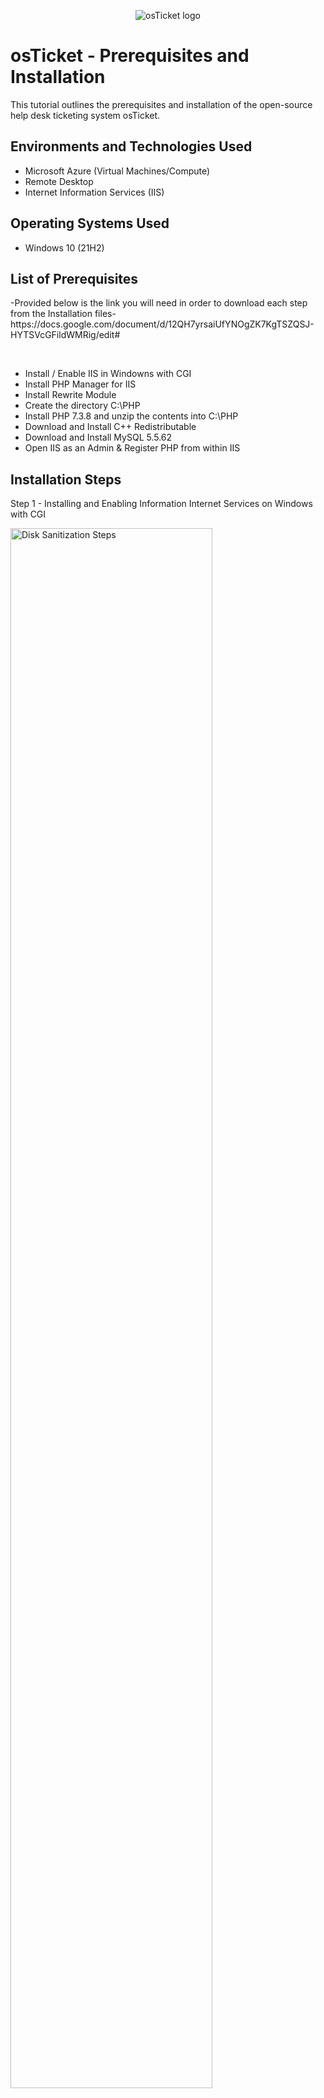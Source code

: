 <p align="center">
<img src="https://i.imgur.com/Clzj7Xs.png" alt="osTicket logo"/>
</p>

<h1>osTicket - Prerequisites and Installation</h1>
This tutorial outlines the prerequisites and installation of the open-source help desk ticketing system osTicket.<br />


<h2>Environments and Technologies Used</h2>

- Microsoft Azure (Virtual Machines/Compute)
- Remote Desktop
- Internet Information Services (IIS)

<h2>Operating Systems Used </h2>

- Windows 10</b> (21H2)

<h2>List of Prerequisites</h2>
-Provided below is the link you will need in order to download each step from the Installation files-
https://docs.google.com/document/d/12QH7yrsaiUfYNOgZK7KgTSZQSJ-HYTSVcGFildWMRig/edit#
</p>
<br />

- Install / Enable IIS in Windowns with CGI 
- Install PHP Manager for IIS 
- Install Rewrite Module
- Create the directory C:\PHP
- Install PHP 7.3.8 and unzip the contents into C:\PHP
- Download and Install C++ Redistributable
- Download and Install MySQL 5.5.62
- Open IIS as an Admin & Register PHP from within IIS


<h2>Installation Steps</h2>
Step 1 - Installing and Enabling Information Internet Services on Windows with CGI
 
<p>
<img src="https://i.imgur.com/y6SuxGq.png" height="80%" width="80%" alt="Disk Sanitization Steps"/>
</p>
<p>
IIS: Internet Information Services - Web server that allows this computer to serve up websites. 

Right click start menu, click run, type control for control panel, under programs, click turn windows features on / off,
click and expand Information Internet Services, expand world wide web services, expand application development features, click CGI (CGI lets us install PHP Manager), 
Install.

Test web sever: Type 127.0.0.1 into URL search bar, it should load IIS Default Website. 
</p>
<br />

Step 2 - From the Installation Files, download and install PHP Manager for IIS (PHPManagerForIIS_V1.5.0.msi)
<p>
<img src="https://i.imgur.com/G9lgwnZ.png" height="80%" width="80%" alt="Disk Sanitization Steps"/>
</p>
<p>
Download PHP from installation files to computer, open downloads folder and double click to install, hit next, I agree, close app. Next we will download and install the Rewrite Module.
</p>
<br />

Step 3 - From the Installation Files, download and install the Rewrite Module (rewrite_amd64_en-US.msi)
<p>
<img src="https://i.imgur.com/AX4ClvR.png" height="80%" width="80%" alt="Disk Sanitization Steps"/>
</p>
<p>
Download Rewrite Module, open downloads folder, double click to install, finish. 
</p>
<br />

Step 4 - Create the directory C:\PHP
<p>
<img src="https://i.imgur.com/M5FdBHO.png" height="80%" width="80%" alt="Disk Sanitization Steps"/>
</p>
<p>
Type C: into File Explorer search bar, right click under existing folders above and choose New, Folder, and type PHP, click enter). 
</p>
<br />

Step 5 - From the Installation Files, download PHP 7.3.8 (php-7.3.8-nts-Win32-VC15-x86.zip) and unzip the contents into C:\PHP
 
<p>
<img src="https://i.imgur.com/3lCESBz.png" height="80%" width="80%" alt="Disk Sanitization Steps"/>
</p>
<p>
Once downloaded, right click on file, extract all, when it wants destination, click browse, This PC, windows(C:), PHP folder, select and click extract. 

</p>
<br />

Step 6 - Download and Install C++ Redistributable
 
<p>
<img src="https://i.imgur.com/9zRU2Xs.png" height="80%" width="80%" alt="Disk Sanitization Steps"/>
</p>
<p>
Once downloaded, double click on file, Agree to terms and conditions and install, close. 

</p>
<br />

Step 7 - Download and Install MySQL 5.5.62 (mysql-5.5.62-win32.msi)
 
<p>
<img src="https://i.imgur.com/T2O8XkP.png" height="80%" width="80%" alt="Disk Sanitization Steps"/>
</p>
<p>

Double click mysql file once downloaded, click next, I accept agreement, typical install, install, 
make sure Launch the MySQL Instance Configuration Wizard is checked, finish.

Open notepad and write down credentials so you dont forget! 
Click next, choose standard configuration, next. Fill out username and password of choice, next, execute, Finish.


</p>
<br />

Step 8 & 9 - Open IIS as an Admin & Register PHP from within IIS
 
<p>
<img src="https://i.imgur.com/wUXi66Q.png" height="80%" width="80%" alt="Disk Sanitization Steps"/>
<img src="https://i.imgur.com/MzaBYy0.png" height="80%" width="80%" alt="Disk Sanitization Steps"/>
<img src="https://i.imgur.com/PesIWbu.png" height="80%" width="80%" alt="Disk Sanitization Steps"/>
</p>
<p>

Click start, type IIS, right click Internet Information Services and run as administrator. 
Register PHP now, click PHP manager app, double click, PHP is not enabled so we need to register new PHP version, browse to where we put all the PHP files. 
C drive, PHP, click PHP.cgi (PHP executable), click open. 

*Anytime you do anything to IIS, it is recommended that you restart the web server, To do this click name of server at the top left and then go to Restart that is on top right of page*

</p>
<br />

<h2>Installing os Ticket</h2>
 </p>
 <p>
 
First - Download osTicket from the Installation Files Folder & Extract and copy “upload” folder to c:\inetpub\wwwroot

Find osTicket file (zip file) under downloads, double click, we want to drag the uploads file into a separate folder to 
c: \intetpub\wwwroot. To do this we will open up separate file explorer, click This PC, Windows (C:), innetpub, wwwroot, 
now we can drag the upload folder into this wwwroot folder. 

Now, Within c:\inetpub\wwwroot, Rename “upload” to “osTicket”. Once the upload file has processed into wwwroot, you
can right click the upload folder and click rename, type osTicket and hit enter. 

Reload IIS again and click Restart. 
<p>
<img src="https://i.imgur.com/kWb292F.png" height="80%" width="80%" alt="Disk Sanitization Steps"/>
<img src="https://i.imgur.com/uXDpqdp.png" height="80%" width="80%" alt="Disk Sanitization Steps"/>
<img src="https://i.imgur.com/7z5EU9W.png" height="80%" width="80%" alt="Disk Sanitization Steps"/>

</p>
<p>


Now reopen IIS, click sites underneath web server name (top left), default web site, click osTicket, 
on the right, click browse, *80. This should open up os Ticket if it does not then it means you've made an error. 
You'll need to restart the lab over or try to find where you went wrong along the way. 

os Ticket should open, *Note that some extensions are not enabled*

Go back to IIS, sites -> Default -> osTicket
Double-click PHP Manager
Click “Enable or disable an extension”
Enable: php_imap.dll
Enable: php_intl.dll
Enable: php_opcache.dll
Refresh the osTicket site in your browse, observe the changes.


</p>
<br />

Step  - 
 
<p>
<img src="https://i.imgur.com/y6SuxGq.png" height="80%" width="80%" alt="Disk Sanitization Steps"/>
</p>
<p>

Description - 


</p>
<br />

Step  - 
 
<p>
<img src="https://i.imgur.com/y6SuxGq.png" height="80%" width="80%" alt="Disk Sanitization Steps"/>
</p>
<p>

Description - 


</p>
<br />

Step  - 
 
<p>
<img src="https://i.imgur.com/y6SuxGq.png" height="80%" width="80%" alt="Disk Sanitization Steps"/>
</p>
<p>

Description - 


</p>
<br />

Step  - 
 
<p>
<img src="https://i.imgur.com/y6SuxGq.png" height="80%" width="80%" alt="Disk Sanitization Steps"/>
</p>
<p>

Description - 


</p>
<br />

Step  - 
 
<p>
<img src="https://i.imgur.com/y6SuxGq.png" height="80%" width="80%" alt="Disk Sanitization Steps"/>
</p>
<p>

Description - 


</p>
<br />

Step  - 
 
<p>
<img src="https://i.imgur.com/y6SuxGq.png" height="80%" width="80%" alt="Disk Sanitization Steps"/>
</p>
<p>

Description - 


</p>
<br />

Step  - 
 
<p>
<img src="https://i.imgur.com/y6SuxGq.png" height="80%" width="80%" alt="Disk Sanitization Steps"/>
</p>
<p>

Description - 


</p>
<br />

Step  - 
 
<p>
<img src="https://i.imgur.com/y6SuxGq.png" height="80%" width="80%" alt="Disk Sanitization Steps"/>
</p>
<p>

Description - 


</p>
<br />

Step  - 
 
<p>
<img src="https://i.imgur.com/y6SuxGq.png" height="80%" width="80%" alt="Disk Sanitization Steps"/>
</p>
<p>

Description - 


</p>
<br />

Step  - 
 
<p>
<img src="https://i.imgur.com/y6SuxGq.png" height="80%" width="80%" alt="Disk Sanitization Steps"/>
</p>
<p>

Description - 


</p>
<br />

Step  - 
 
<p>
<img src="https://i.imgur.com/y6SuxGq.png" height="80%" width="80%" alt="Disk Sanitization Steps"/>
</p>
<p>

Description - 


</p>
<br />

Step  - 
 
<p>
<img src="https://i.imgur.com/y6SuxGq.png" height="80%" width="80%" alt="Disk Sanitization Steps"/>
</p>
<p>

Description - 


</p>
<br />

Step  - 
 
<p>
<img src="https://i.imgur.com/y6SuxGq.png" height="80%" width="80%" alt="Disk Sanitization Steps"/>
</p>
<p>

Description - 


</p>
<br />
